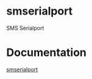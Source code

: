 # smserialport

SMS Serialport

# Documentation

[smserialport](https://github.com/imba97/smserialport)
